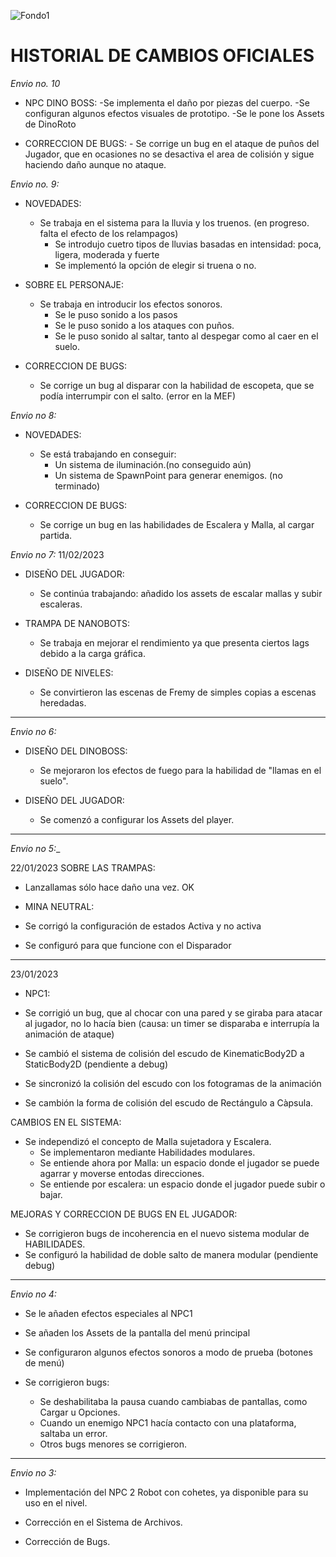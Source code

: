 ![Fondo1](https://user-images.githubusercontent.com/93017270/218015565-76ee7efa-6897-4339-ad89-103ced0d8335.png)
# HISTORIAL DE CAMBIOS OFICIALES

_*Envio no. 10*_
  - NPC DINO BOSS:
    -Se implementa el daño por piezas del cuerpo.
    -Se configuran algunos efectos visuales de prototipo.
    -Se le pone los Assets de DinoRoto
    
   - CORRECCION DE BUGS:
    - Se corrige un bug en el ataque de puños del Jugador, que en ocasiones no se desactiva el area de colisión y sigue haciendo daño aunque no ataque.

_*Envio no. 9:*_
  - NOVEDADES:
    - Se trabaja en el sistema para la lluvia y los truenos. (en progreso. falta el efecto de los relampagos)
      - Se introdujo cuetro tipos de lluvias basadas en intensidad: poca, ligera, moderada y fuerte
      - Se implementó la opción de elegir si truena o no.
  
  - SOBRE EL PERSONAJE:
    - Se trabaja en introducir los efectos sonoros.
      - Se le puso sonido a los pasos
      - Se le puso sonido a los ataques con puños.
      - Se le puso sonido al saltar, tanto al despegar como al caer en el suelo.
  
  - CORRECCION DE BUGS:
    - Se corrige un bug al disparar con la habilidad de escopeta, que se podía interrumpir con el salto. (error en la MEF)


_*Envio no 8:*_
  - NOVEDADES:
    - Se está trabajando en conseguir:
      - Un sistema de iluminación.(no conseguido aún)
      - Un sistema de SpawnPoint para generar enemigos. (no terminado)

  - CORRECCION DE BUGS:
    - Se corrige un bug en las habilidades de Escalera y Malla, al cargar partida.


_*Envio no 7:*_
  11/02/2023
  - DISEÑO DEL JUGADOR:
    - Se continúa trabajando: añadido los assets de escalar mallas y subir escaleras.
  
  - TRAMPA DE NANOBOTS:
    - Se trabaja en mejorar el rendimiento ya que presenta ciertos lags debido a la carga gráfica.
  
  - DISEÑO DE NIVELES:
    - Se convirtieron las escenas de Fremy de simples copias a escenas heredadas.
  

----------------------------------------------------------------------------
_*Envio no 6:*_
  - DISEÑO DEL DINOBOSS:
    - Se mejoraron los efectos de fuego para la habilidad de "llamas en el suelo".
    
  - DISEÑO DEL JUGADOR:
    - Se comenzó a configurar los Assets del player.

--------------------------------------------------------------------------
*Envio no 5:*_

22/01/2023
SOBRE LAS TRAMPAS:
  - Lanzallamas sólo hace daño una vez. OK

- MINA NEUTRAL:
 - Se corrigó la configuración de estados Activa y no activa
 - Se configuró para que funcione con el Disparador
--------------------------------------------------------------------------

23/01/2023
- NPC1:
 - Se corrigió un bug, que al chocar con una pared y se giraba para atacar al jugador, no lo hacía bien (causa: un timer se disparaba e interrupía la animación de ataque)

 - Se cambió el sistema de colisión del escudo de KinematicBody2D a StaticBody2D (pendiente a debug)
 - Se sincronizó la colisión del escudo con los fotogramas de la animación
 - Se cambión la forma de colisión del escudo de Rectángulo a Càpsula.

CAMBIOS EN EL SISTEMA:
- Se independizó el concepto de Malla sujetadora y Escalera. 
	- Se implementaron mediante Habilidades modulares.
	- Se entiende ahora por Malla: un espacio donde el jugador se puede agarrar y moverse entodas direcciones.
	- Se entiende por escalera: un espacio donde el jugador puede subir o bajar.

MEJORAS Y CORRECCION DE BUGS EN EL JUGADOR:
- Se corrigieron bugs de incoherencia en el nuevo sistema modular de HABILIDADES.
- Se configuró la habilidad de doble salto de manera modular (pendiente debug)

---------------------------------------------------------------------------------
_*Envio no 4:*_

  - Se le añaden efectos especiales al NPC1
  
  - Se añaden los Assets de la pantalla del menú principal

  - Se configuraron algunos efectos sonoros a modo de prueba (botones de menú)

  - Se corrigieron bugs:
	- Se deshabilitaba la pausa cuando cambiabas de pantallas, como Cargar u Opciones.
	- Cuando un enemigo NPC1 hacía contacto con una plataforma, saltaba un error.
	- Otros bugs menores se corrigieron.

-----------------------------------------------------------------------------------
_*Envio no 3:*_

  - Implementación del NPC 2 Robot con cohetes, ya disponible para su uso en el nivel.
  
  - Corrección en el Sistema de Archivos.
  
  - Corrección de Bugs.
